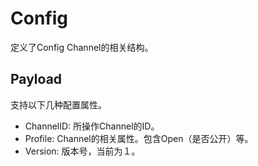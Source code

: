 # Config

定义了Config Channel的相关结构。

## Payload

支持以下几种配置属性。

- ChannelID: 所操作Channel的ID。
- Profile: Channel的相关属性。包含Open（是否公开）等。
- Version: 版本号，当前为１。